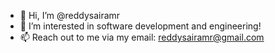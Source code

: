 - 👋 Hi, I’m @reddysairamr
- 👀 I’m interested in software development and engineering!
- 📫 Reach out to me via my email: reddysairamr@gmail.com

<!---
reddysairamr/reddysairamr is a ✨ special ✨ repository because its `README.md` (this file) appears on your GitHub profile.
You can click the Preview link to take a look at your changes.
--->
